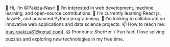 👋 Hi, I’m @Pakiza-Nasir
👀 I’m interested in web development, machine learning, and open-source contributions.
🌱 I’m currently learning React js, JavaEE, and advanced Python programming.
💞️ I’m looking to collaborate on innovative web applications and data science projects.
📫 How to reach me: [nasirpakiza81@gmail.com].
😄 Pronouns: She/Her
⚡ Fun fact: I love solving puzzles and exploring new technologies in my free time.

<!---
Pakiza-Nasir/Pakiza-Nasir is a ✨ special ✨ repository because its `README.md` (this file) appears on your GitHub profile.
You can click the Preview link to take a look at your changes.
--->
